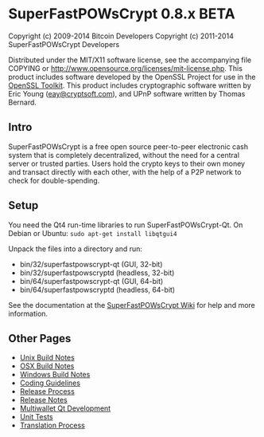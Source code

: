 SuperFastPOWsCrypt 0.8.x BETA
====================

Copyright (c) 2009-2014 Bitcoin Developers
Copyright (c) 2011-2014 SuperFastPOWsCrypt Developers

Distributed under the MIT/X11 software license, see the accompanying
file COPYING or http://www.opensource.org/licenses/mit-license.php.
This product includes software developed by the OpenSSL Project for use in the [OpenSSL Toolkit](http://www.openssl.org/). This product includes
cryptographic software written by Eric Young ([eay@cryptsoft.com](mailto:eay@cryptsoft.com)), and UPnP software written by Thomas Bernard.


Intro
---------------------
SuperFastPOWsCrypt is a free open source peer-to-peer electronic cash system that is
completely decentralized, without the need for a central server or trusted
parties.  Users hold the crypto keys to their own money and transact directly
with each other, with the help of a P2P network to check for double-spending.


Setup
---------------------
You need the Qt4 run-time libraries to run SuperFastPOWsCrypt-Qt. On Debian or Ubuntu:
	`sudo apt-get install libqtgui4`

Unpack the files into a directory and run:

- bin/32/superfastpowscrypt-qt (GUI, 32-bit)
- bin/32/superfastpowscryptd (headless, 32-bit)
- bin/64/superfastpowscrypt-qt (GUI, 64-bit)
- bin/64/superfastpowscryptd (headless, 64-bit)

See the documentation at the [SuperFastPOWsCrypt Wiki](http://superfastpowscrypt.info)
for help and more information.


Other Pages
---------------------
- [Unix Build Notes](build-unix.md)
- [OSX Build Notes](build-osx.md)
- [Windows Build Notes](build-msw.md)
- [Coding Guidelines](coding.md)
- [Release Process](release-process.md)
- [Release Notes](release-notes.md)
- [Multiwallet Qt Development](multiwallet-qt.md)
- [Unit Tests](unit-tests.md)
- [Translation Process](translation_process.md)
